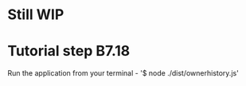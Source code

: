 # Still WIP

# Tutorial step B7.18
Run the application from your terminal - '$ node ./dist/ownerhistory.js'
